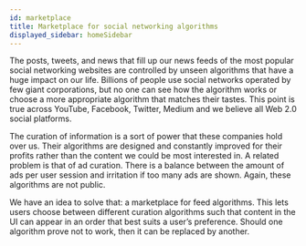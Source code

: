 ```yaml
---
id: marketplace
title: Marketplace for social networking algorithms
displayed_sidebar: homeSidebar
---
```


The posts, tweets, and news that fill up our news feeds of the most popular social networking
websites are controlled by unseen algorithms that have a huge impact on our life. Billions of
people use social networks operated by few giant corporations, but no one can see how the
algorithm works or choose a more appropriate algorithm that matches their tastes. This point is
true across YouTube, Facebook, Twitter, Medium and we believe all Web 2.0 social platforms.

The curation of information is a sort of power that these companies hold over us. Their
algorithms are designed and constantly improved for their profits rather than the content we
could be most interested in. A related problem is that of ad curation. There is a balance between
the amount of ads per user session and irritation if too many ads are shown. Again, these
algorithms are not public.

We have an idea to solve that: a marketplace for feed algorithms. This lets users choose
between different curation algorithms such that content in the UI can appear in an order that
best suits a user’s preference. Should one algorithm prove not to work, then it can be replaced
by another.